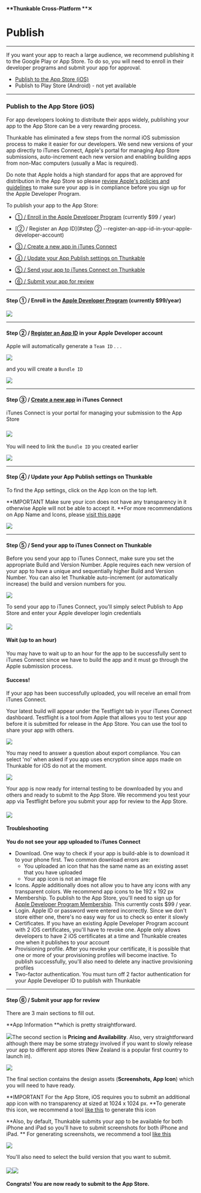 #### **Thunkable Cross-Platform **✕

# Publish

---

If you want your app to reach a large audience, we recommend publishing it to the Google Play or App Store. To do so, you will need to enroll in their developer programs and submit your app for approval.

* [Publish to the App Store \(iOS\)](#publish-to-the-app-store-ios)
* Publish to Play Store \(Android\) - not yet available

---

### Publish to the App Store \(iOS\)

For app developers looking to distribute their apps widely, publishing your app to the App Store can be a very rewarding process.

Thunkable has eliminated a few steps from the normal iOS submission process to make it easier for our developers. We send new versions of your app directly to iTunes Connect, Apple's portal for managing App Store submissions, auto-increment each new version and enabling building apps from non-Mac computers \(usually a Mac is required\).

Do note that Apple holds a high standard for apps that are approved for distribution in the App Store so please [review Apple's policies and guidelines](https://developer.apple.com/app-store/review/guidelines/) to make sure your app is in compliance before you sign up for the Apple Developer Program.

To publish your app to the App Store:

* [① / Enroll in the Apple Developer Program](#step-①---enroll-in-the-apple-developer-program-currently-99year) \(currently $99 / year\)
* [② / Register an App ID](#step ② --register-an-app-id-in-your-apple-developer-account) 
* [③ / Create a new app in iTunes Connect](#step-③--create-a-new-app-in-itunes-connect-)
* [④ / Update your App Publish settings on Thunkable](#step-④--update-your-app-publish-settings-on-thunkable)
* [⑤ / Send your app to iTunes Connect on Thunkable](#step-⑤--send-your-app-to-itunes-connect-on-thunkable)

* [⑥ / Submit your app for review](#step-⑥--submit-your-app-for-review)

---

#### Step ①  / Enroll in the [Apple Developer Program](https://developer.apple.com/programs/) \(currently $99/year\)

![](/assets/publish-ios-fig-1.png)

---

#### Step ②  / [Register an App ID](https://developer.apple.com/account/ios/identifier/bundle/create) in your Apple Developer account

Apple will automatically generate a `Team ID` . . .

![](/assets/publish-ios-✕-fig-1.png)

and you will create a `Bundle ID`

![](/assets/publish-ios-✕-fig-2.png)

---

#### Step ③ / [Create a new app](https://itunesconnect.apple.com/) in iTunes Connect

iTunes Connect is your portal for managing your submission to the App Store

### ![](/assets/publish-ios-fig-6.png)

You will need to link the `Bundle ID` you created earlier

![](/assets/publish-ios-✕-fig-3.png)

---

#### Step ④ / Update your App Publish settings on Thunkable

To find the App settings, click on the App Icon on the top left.

**IMPORTANT Make sure your icon does not have any transparency in it otherwise Apple will not be able to accept it. **For more recommendations on App Name and Icons, please [visit this page](/x/create/app-icon-+-name.md)

![](/assets/publish-ios-✕-fig-4.png)

---

#### Step ⑤ / Send your app to iTunes Connect on Thunkable

Before you send your app to iTunes Connect, make sure you set the appropriate Build and Version Number. Apple requires each new version of your app to have a unique and sequentially higher Build and Version Number. You can also let Thunkable auto-increment \(or automatically increase\) the build and version numbers for you.

![](/assets/publish-ios-✕-fig-6.png)

To send your app to iTunes Connect, you'll simply select Publish to App Store and enter your Apple developer login credentials

#### ![](/assets/publish-ios-✕-fig-5.gif)

#### Wait \(up to an hour\)

You may have to wait up to an hour for the app to be successfully sent to iTunes Connect since we have to build the app and it must go through the Apple submission process.

#### Success!

If your app has been successfully uploaded, you will receive an email from iTunes Connect.

Your latest build will appear under the Testflight tab in your iTunes Connect dashboard. Testflight is a tool from Apple that allows you to test your app before it is submitted for release in the App Store. You can use the tool to share your app with others.

![](/assets/publish-ios-✕-fig-7.png)

You may need to answer a question about export compliance. You can select 'no' when asked if you app uses encryption since apps made on Thunkable for iOS do not at the moment.

![](/assets/publish-ios-✕-fig-8.png)

Your app is now ready for internal testing to be downloaded by you and others and ready to submit to the App Store. We recommend you test your app via Testflight before you submit your app for review to the App Store.

#### ![](/assets/publish-ios-fig-11.png)

#### Troubleshooting

**You do not see your app uploaded to iTunes Connect**

* Download. One way to check if your app is build-able is to download it to your phone first. Two common download errors are:
  * You uploaded an icon that has the same name as an existing asset that you have uploaded
  * Your app icon is not an image file
* Icons. Apple additionally does not allow you to have any icons with any transparent colors. We recommend app icons to be 192 x 192 px
* Membership. To publish to the App Store, you'll need to sign up for [Apple Developer Program Membership](https://developer.apple.com/programs/). This currently costs $99 / year.
* Login. Apple ID or password were entered incorrectly.  Since we don't store either one, there's no easy way for us to check so enter it slowly
* Certificates. If you have an existing Apple Developer Program account with 2 iOS certificates, you'll have to revoke one. Apple only allows developers to have 2 iOS certificates at a time and Thunkable creates one when it publishes to your account
* Provisioning profile. After you revoke your certificate, it is possible that one or more of your provisioning profiles will become inactive.  To publish successfully, you'll also need to delete any inactive provisioning profiles
* Two-factor authentication. You must turn off 2 factor authentication for your Apple Developer ID to publish with Thunkable

---

#### Step ⑥ / Submit your app for review

There are 3 main sections to fill out.

**App Information **which is pretty straightforward.

![](/assets/publish-ios-fig-12.png)The second section is **Pricing and Availability**. Also, very straightforward although there may be some strategy involved if you want to slowly release your app to different app stores \(New Zealand is a popular first country to launch in\).

![](/assets/publish-ios-fig-13.png)

The final section contains the design assets \(**Screenshots, App Icon**\) which you will need to have ready.

**IMPORTANT For the App Store, iOS requires you to submit an additional app icon with no transparency at sized at 1024 x 1024 px. **To generate this icon, we recommend a tool [like this](https://makeappicon.com/) to generate this icon

**Also, by default, Thunkable submits your app to be available for both iPhone and iPad so you'll have to submit screenshots for both iPhone and iPad. ** For generating screenshots, we recommend a tool [like this](https://shotbot.io/?utm_source=makeappicon&utm_medium=web&utm_campaign=makeappicon)

![](/assets/publish-ios-fig-14.png)

You'll also need to select the build version that you want to submit.

#### ![](/assets/publish-ios-fig-15.png)![](/assets/publish-ios-fig-16.png)

#### Congrats! You are now ready to submit to the App Store.

### 



